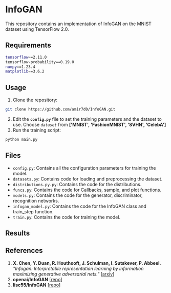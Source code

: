 # InfoGAN

This repository contains an implementation of InfoGAN on the MNIST dataset using TensorFlow 2.0.


## Requirements
```sh
tensorflow==2.11.0
tensorflow-probability==0.19.0
numpy==1.23.4
matplotlib==3.6.2
```

## Usage

1. Clone the repository: 
```sh
git clone https://github.com/amir7d0/InfoGAN.git
```
2. Edit the **`config.py`** file to set the training parameters and the dataset to use. Choose *`dataset`* from **['MNIST', 'FashionMNIST', 'SVHN', 'CelebA']**
3. Run the training script:
```sh
python main.py
```


## Files

* `config.py`: Contains all the configuration parameters for training the model.
* `datasets.py`: Contains code for loading and preprocessing the dataset.
* `distributions.py.py`: Contains the code for the distributions.
* `funcs.py`: Contains the code for Callbacks, sample, and plot functions.
* `models.py`: Contains the code for the generator, discriminator, recognition networks.
* `infogan_model.py`: Contains the code for the InfoGAN class and train_step function.
* `train.py`: Contains the code for training the model.

## Results






## References

1. **X. Chen, Y. Duan, R. Houthooft, J. Schulman, I. Sutskever, P. Abbeel.** *"Infogan: Interpretable representation learning by information maximizing generative adversarial nets."* [[arxiv](https://arxiv.org/abs/1606.03657)]
2. **openai/InfoGAN** [[repo](https://github.com/openai/InfoGAN)]
3. **lisc55/InfoGAN** [[repo](https://github.com/lisc55/InfoGAN)]


